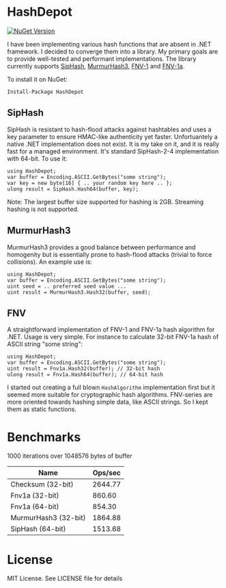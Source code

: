 # HashDepot
[![NuGet Version](https://img.shields.io/nuget/v/HashDepot.svg)](https://www.nuget.org/packages/HashDepot/)

I have been implementing various hash functions that are absent in .NET framework. 
I decided to converge them into a library. My primary goals are to provide well-tested and 
performant implementations. The library currently supports [SipHash](https://131002.net/siphash/),
[MurmurHash3](https://en.wikipedia.org/wiki/MurmurHash),
[FNV-1](https://en.wikipedia.org/wiki/Fowler%E2%80%93Noll%E2%80%93Vo_hash_function#FNV-1_hash) and [FNV-1a](https://en.wikipedia.org/wiki/Fowler%E2%80%93Noll%E2%80%93Vo_hash_function#FNV-1a_hash). 

To install it on NuGet:

    Install-Package HashDepot

## SipHash
SipHash is resistant to hash-flood attacks against hashtables and uses
a key parameter to ensure HMAC-like authenticity yet faster. Unfortuantely a native 
.NET implementation does not exist. It is my take on it, and it is really fast for a 
managed environment. It's standard SipHash-2-4 implementation with 64-bit. To use it:

    using HashDepot;
    var buffer = Encoding.ASCII.GetBytes("some string");
    var key = new byte[16] { .. your random key here .. };
    ulong result = SipHash.Hash64(buffer, key);
    
Note: The largest buffer size supported for hashing is 2GB. Streaming
hashing is not supported.

## MurmurHash3
MurmurHash3 provides a good balance between performance and homogenity but is 
essentially prone to hash-flood attacks (trivial to force collisions). An example use is:

    using HashDepot;
    var buffer = Encoding.ASCII.GetBytes("some string");
    uint seed = .. preferred seed value ...
    uint result = MurmurHash3.Hash32(buffer, seed);

## FNV
A straightforward implementation of FNV-1 and FNV-1a hash algorithm for .NET. Usage is 
very simple. For instance to calculate 32-bit FNV-1a hash of ASCII string "some string":

    using HashDepot;
    var buffer = Encoding.ASCII.GetBytes("some string");
    uint result = Fnv1a.Hash32(buffer); // 32-bit hash
    ulong result = Fnv1a.Hash64(buffer); // 64-bit hash
  
I started out creating a full blown `HashAlgorithm` implementation first but it seemed more 
suitable for cryptographic hash algorithms. FNV-series are more oriented towards hashing 
simple data, like ASCII strings. So I kept them as static functions.

# Benchmarks

1000 iterations over 1048576 bytes of buffer

Name                  | Ops/sec
----------------------|---------------------------
Checksum (32-bit)     |    2644.77
Fnv1a (32-bit)        |     860.60
Fnv1a (64-bit)        |     854.30
MurmurHash3 (32-bit)  |    1864.88
SipHash (64-bit)      |    1513.68

# License
MIT License. See LICENSE file for details
